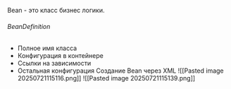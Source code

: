 Bean - это класс бизнес логики.
###### BeanDefinition 
- Полное имя класса
- Конфигурация в контейнере
- Ссылки на зависимости
- Остальная конфигурация
Создание Bean через XML
![[Pasted image 20250721115116.png]]
![[Pasted image 20250721115139.png]]
